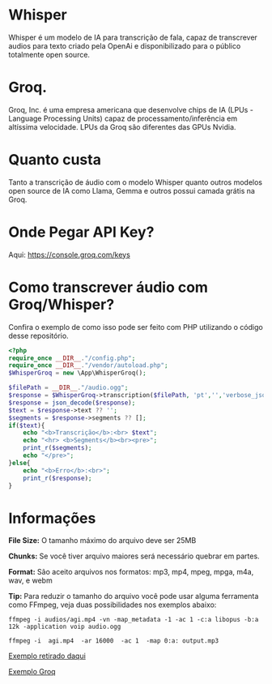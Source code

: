 # Whisper
Whisper é um modelo de IA para transcrição de fala, capaz de transcrever audios para texto criado pela OpenAi e 
disponibilizado para o público totalmente open source.
# Groq.
Groq, Inc. é uma empresa americana que desenvolve chips de IA (LPUs - Language Processing Units) capaz de 
processamento/inferência em altíssima velocidade. LPUs da Groq são diferentes das GPUs Nvidia.
# Quanto custa
Tanto a transcrição de áudio com o modelo Whisper quanto outros modelos open source de IA como Llama, Gemma e outros 
possui camada grátis na Groq.
# Onde Pegar API Key?
Aqui: https://console.groq.com/keys
# Como transcrever áudio com Groq/Whisper?
Confira o exemplo de como isso pode ser feito com PHP utilizando o código desse repositório.
```php
<?php
require_once __DIR__."/config.php";
require_once __DIR__."/vendor/autoload.php";
$WhisperGroq = new \App\WhisperGroq();

$filePath = __DIR__."/audio.ogg";
$response = $WhisperGroq->transcription($filePath, 'pt','','verbose_json');
$response = json_decode($response);
$text = $response->text ?? '';
$segments = $response->segments ?? [];
if($text){
    echo "<b>Transcrição</b>:<br> $text";
    echo "<hr> <b>Segments</b><br><pre>";
    print_r($segments);
    echo "</pre>";
}else{
    echo "<b>Erro</b>:<br>";
    print_r($response);
}
```

# Informações
**File Size:** O tamanho máximo do arquivo deve ser 25MB

**Chunks:** Se você tiver arquivo maiores será necessário quebrar em partes.

**Format:** São aceito arquivos nos formatos: mp3, mp4, mpeg, mpga, m4a, wav, e webm

**Tip:** Para reduzir o tamanho do arquivo você pode usar alguma ferramenta como FFmpeg, veja duas possibilidades nos exemplos abaixo:

```shell
ffmpeg -i audios/agi.mp4 -vn -map_metadata -1 -ac 1 -c:a libopus -b:a 12k -application voip audio.ogg
```

```shell
ffmpeg -i  agi.mp4  -ar 16000  -ac 1  -map 0:a: output.mp3
```


[Exemplo retirado daqui](https://community.openai.com/t/whisper-api-increase-file-limit-25-mb/566754#post_2)

[Exemplo Groq](https://console.groq.com/docs/speech-text#preprocessing-audio-files)

